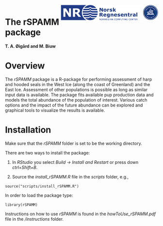 <img src="rSPAMM/instructions/figures/Logos.png" align="right" height="50px"/>

# The rSPAMM package

#### T. A. Øigård and M. Biuw

# Overview
The *rSPAMM* package is a R-package for performing assessment of harp and hooded seals in the West Ice (along the coast of Greenland) and the East Ice. Assessment of other populations is possible as long as similar input data is available. The package fits available pup production data and models the total abundance of the population of interest. Various catch options and the impact of the future abundance can be explored and graphical tools to visualize the results is available. 



# Installation

Make sure that the *rSPAMM* folder is set to be the working directory.

There are two ways to install the package:

1. In *RStudio* you select *Build -> Install and Restart* or press down *ctrl+Shift+B*. 

2. Source the *install_rSPAMM.R* file in the *scripts* folder, e.g.,

```{r}
source("scripts/install_rSPAMM.R")
```


In order to load the package type:
```{r}
library(rSPAMM)
```

Instructions on how to use *rSPAMM* is found in the *howToUse_rSPAMM.pdf* file in the */instructions* folder.

